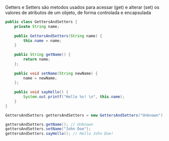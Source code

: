 Getters e Setters são metodos usados para acessar (get) e alterar (set) os valores de atributos de um objeto, de forma controlada e encapsulada

```java
public class GettersAndSetters {  
    private String name;  
    
    public GettersAndSetters(String name) {  
        this.name = name;  
    }  
    
    public String getName() {  
        return name;  
    };  
  
    public void setName(String newName) {  
        name = newName;  
    };  
  
    public void sayHello() {  
        System.out.printf("Hello %s! \n", this.name);  
    }  
}
```

```java
GettersAndSetters gettersAndSetters = new GettersAndSetters("Unknown");

gettersAndSetters.getName(); // Unknown
gettersAndSetters.setName("John Doe");  
gettersAndSetters.sayHello(); // Hello John Doe!
```